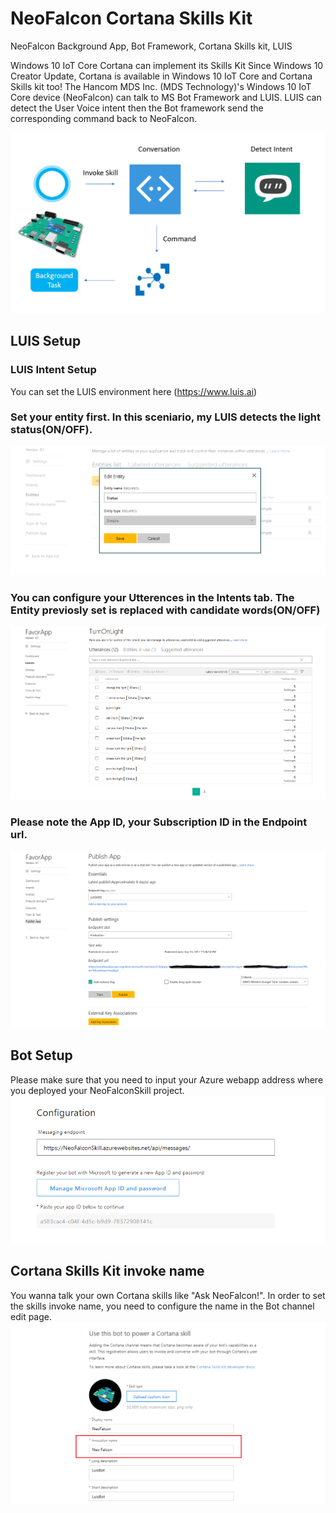 # NeoFalcon Cortana Skills Kit
NeoFalcon Background App, Bot Framework, Cortana Skills kit, LUIS

Windows 10 IoT Core Cortana can implement its Skills Kit 
Since Windows 10 Creator Update, Cortana is available in Windows 10 IoT Core and Cortana Skills kit too!
The Hancom MDS Inc. (MDS Technology)'s Windows 10 IoT Core device (NeoFalcon) can talk to MS Bot Framework and LUIS. 
LUIS can detect the User Voice intent then the Bot framework send the corresponding command back to NeoFalcon.   

![Architecture](image/Cortana_Skills_Kit.png)  

## LUIS Setup

### LUIS Intent Setup
You can set the LUIS environment here (https://www.luis.ai)

### Set your entity first. In this sceniario, my LUIS detects the light status(ON/OFF).
![Entity](image/Entity.png)  

### You can configure your Utterences in the Intents tab. The Entity previosly set is replaced with candidate words(ON/OFF) 
![Intents](image/Intents.png) 

### Please note the App ID, your Subscription ID in the Endpoint url.
![Publish](image/Publish.png) 

## Bot Setup
Please make sure that you need to input your Azure webapp address where you deployed your NeoFalconSkill project.    
![BotConfiguration](image/BotConfiguration.png) 

## Cortana Skills Kit invoke name
You wanna talk your own Cortana skills like "Ask NeoFalcon!". 
In order to set the skills invoke name, you need to configure the name in the Bot channel edit page. 
![InvocationName](image/InvocationName.png)
